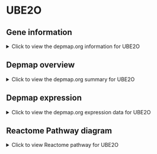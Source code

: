 <h1>UBE2O</h1>

<h2>Gene information</h2>
<details>
  <summary>Click to view the depmap.org information for UBE2O</summary>
  <iframe src="https://depmap.org/portal/gene/UBE2O?tab=about" style="border:none;width:100%;height:800px"></iframe>
</details>

<h2>Depmap overview</h2>
<details>
  <summary>Click to view the depmap.org summary for UBE2O</summary>
  <iframe src="https://depmap.org/portal/gene/UBE2O?tab=overview" style="border:none;width:100%;height:800px"></iframe>
</details>

<h2>Depmap expression</h2>
<details>
  <summary>Click to view the depmap.org expression data for UBE2O</summary>
  <iframe src="https://depmap.org/portal/gene/UBE2O?tab=characterization" style="border:none;width:100%;height:800px"></iframe>
</details>



<h2>Reactome Pathway diagram</h2>
<details>
  <summary>Click to view Reactome pathway for UBE2O</summary>
  <p>Antigen processing: Ubiquitination & Proteasome degradation</p>
  <iframe src="https://reactome.org/PathwayBrowser/#/R-HSA-983168" style="border:none;width:100%;height:800px"></iframe>
</details>



